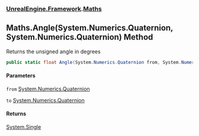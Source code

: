 ### [UnrealEngine.Framework](./UnrealEngine-Framework.md 'UnrealEngine.Framework').[Maths](./Maths.md 'UnrealEngine.Framework.Maths')
## Maths.Angle(System.Numerics.Quaternion, System.Numerics.Quaternion) Method
Returns the unsigned angle in degrees  
```csharp
public static float Angle(System.Numerics.Quaternion from, System.Numerics.Quaternion to);
```
#### Parameters
<a name='UnrealEngine-Framework-Maths-Angle(System-Numerics-Quaternion_System-Numerics-Quaternion)-from'></a>
`from` [System.Numerics.Quaternion](https://docs.microsoft.com/en-us/dotnet/api/System.Numerics.Quaternion 'System.Numerics.Quaternion')  
  
<a name='UnrealEngine-Framework-Maths-Angle(System-Numerics-Quaternion_System-Numerics-Quaternion)-to'></a>
`to` [System.Numerics.Quaternion](https://docs.microsoft.com/en-us/dotnet/api/System.Numerics.Quaternion 'System.Numerics.Quaternion')  
  
#### Returns
[System.Single](https://docs.microsoft.com/en-us/dotnet/api/System.Single 'System.Single')  
